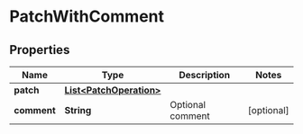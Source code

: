 

# PatchWithComment


## Properties

| Name | Type | Description | Notes |
|------------ | ------------- | ------------- | -------------|
|**patch** | [**List&lt;PatchOperation&gt;**](PatchOperation.md) |  |  |
|**comment** | **String** | Optional comment |  [optional] |



